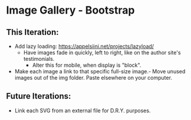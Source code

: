# Image Gallery - Bootstrap

## This Iteration:

- Add lazy loading: https://appelsiini.net/projects/lazyload/
  - Have images fade in quickly, left to right, like on the author site's testimonials.
    - Alter this for mobile, when display is "block".
- Make each image a link to that specific full-size image.- Move unused images out of the img folder. Paste elsewhere on your computer.

## Future Iterations:

- Link each SVG from an external file for D.R.Y. purposes.
